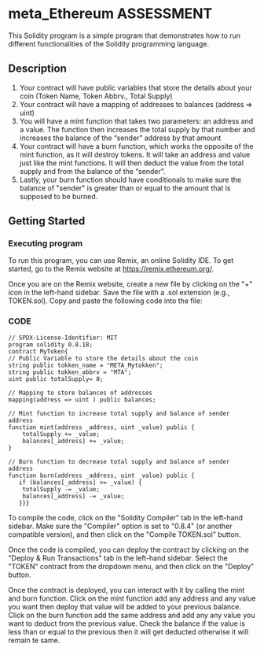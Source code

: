 # meta_Ethereum ASSESSMENT
This Solidity program is a simple program that demonstrates how to run different functionalities of the Solidity programming language.
## Description 
1. Your contract will have public variables that store the details about your coin (Token Name, Token Abbrv., Total Supply)
2. Your contract will have a mapping of addresses to balances (address => uint)
3. You will have a mint function that takes two parameters: an address and a value. 
   The function then increases the total supply by that number and increases the balance 
   of the “sender” address by that amount
4. Your contract will have a burn function, which works the opposite of the mint function, as it will destroy tokens. 
   It will take an address and value just like the mint functions. It will then deduct the value from the total supply 
   and from the balance of the “sender”.
5. Lastly, your burn function should have conditionals to make sure the balance of "sender" is greater than or equal 
   to the amount that is supposed to be burned.
   
## Getting Started
### Executing program
To run this program, you can use Remix, an online Solidity IDE. To get started, go to the Remix website at https://remix.ethereum.org/.

Once you are on the Remix website, create a new file by clicking on the "+" icon in the left-hand sidebar. Save the file with a .sol extension (e.g., TOKEN.sol). Copy and paste the following code into the file:
### CODE


    // SPDX-License-Identifier: MIT  
    program solidity 0.8.18;
    contract MyToken{
    // Public Variable to store the details about the coin
    string public tokken_name = "META_Mytokken";
    string public tokken_abbrv = "MTA";
    uint public totalSupply= 0;

    // Mapping to store balances of addresses
    mapping(address => uint ) public balances;

    // Mint function to increase total supply and balance of sender address
    function mint(address _address, uint _value) public {
        totalSupply += _value;
        balances[_address] += _value;
    }

    // Burn function to decrease total supply and balance of sender address
    function burn(address _address, uint _value) public {
       if (balances[_address] >= _value) {
        totalSupply -= _value;
        balances[_address] -= _value;
       }}}




To compile the code, click on the "Solidity Compiler" tab in the left-hand sidebar. Make sure the "Compiler" option is set to "0.8.4" (or another compatible version), and then click on the "Compile TOKEN.sol" button.

Once the code is compiled, you can deploy the contract by clicking on the "Deploy & Run Transactions" tab in the left-hand sidebar. Select the "TOKEN" contract from the dropdown menu, and then click on the "Deploy" button.

Once the contract is deployed, you can interact with it by calling the mint and burn function. Click on the mint function add any address and any value you want then deploy that value will be added to your previous balance. Click on the burn function add the same address and add any any value you want to deduct from the previous value. Check the balance if the value is less than or equal to the previous then it will get deducted otherwise it will remain te same.



